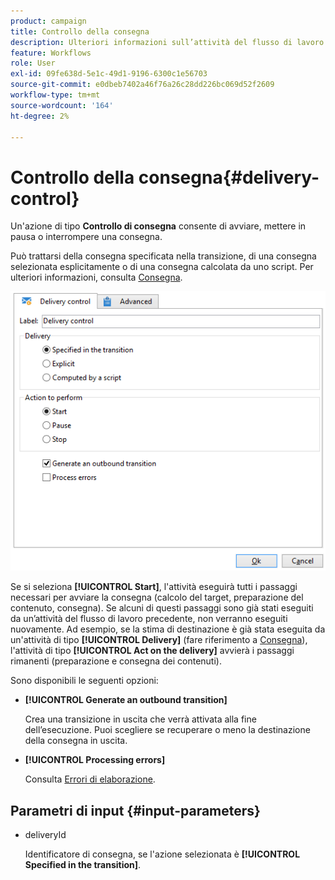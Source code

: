 ```yaml
---
product: campaign
title: Controllo della consegna
description: Ulteriori informazioni sull’attività del flusso di lavoro Controllo consegna
feature: Workflows
role: User
exl-id: 09fe638d-5e1c-49d1-9196-6300c1e56703
source-git-commit: e0dbeb7402a46f76a26c28dd226bc069d52f2609
workflow-type: tm+mt
source-wordcount: '164'
ht-degree: 2%

---
```


# Controllo della consegna{#delivery-control}

Un&#39;azione di tipo **Controllo di consegna** consente di avviare, mettere in pausa o interrompere una consegna.

Può trattarsi della consegna specificata nella transizione, di una consegna selezionata esplicitamente o di una consegna calcolata da uno script. Per ulteriori informazioni, consulta [Consegna](delivery.md).

![](assets/edit_diffusion_act.png)

Se si seleziona **[!UICONTROL Start]**, l&#39;attività eseguirà tutti i passaggi necessari per avviare la consegna (calcolo del target, preparazione del contenuto, consegna). Se alcuni di questi passaggi sono già stati eseguiti da un’attività del flusso di lavoro precedente, non verranno eseguiti nuovamente. Ad esempio, se la stima di destinazione è già stata eseguita da un&#39;attività di tipo **[!UICONTROL Delivery]** (fare riferimento a [Consegna](delivery.md)), l&#39;attività di tipo **[!UICONTROL Act on the delivery]** avvierà i passaggi rimanenti (preparazione e consegna dei contenuti).

Sono disponibili le seguenti opzioni:

* **[!UICONTROL Generate an outbound transition]**

  Crea una transizione in uscita che verrà attivata alla fine dell’esecuzione. Puoi scegliere se recuperare o meno la destinazione della consegna in uscita.

* **[!UICONTROL Processing errors]**

  Consulta [Errori di elaborazione](monitor-workflow-execution.md#processing-errors).

## Parametri di input {#input-parameters}

* deliveryId

  Identificatore di consegna, se l&#39;azione selezionata è **[!UICONTROL Specified in the transition]**.
